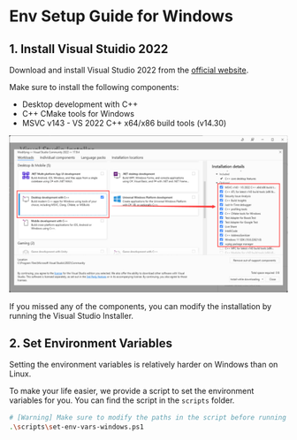 # Env Setup Guide for Windows

## 1. Install Visual Stuidio 2022

Download and install Visual Studio 2022 from the [official website](https://visualstudio.microsoft.com/).

Make sure to install the following components:

- Desktop development with C++
- C++ CMake tools for Windows
- MSVC v143 - VS 2022 C++ x64/x86 build tools (v14.30)

![visual studio installer](imgs/visual-studio-installer.png)

If you missed any of the components, you can modify the installation by running the Visual Studio Installer.

## 2. Set Environment Variables

Setting the environment variables is relatively harder on Windows than on Linux. 

To make your life easier, we provide a script to set the environment variables for you. You can find the script in the `scripts` folder.

```bash
# [Warning] Make sure to modify the paths in the script before running it.
.\scripts\set-env-vars-windows.ps1
```
